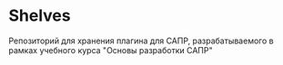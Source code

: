 # Shelves
Репозиторий для хранения плагина для САПР, разрабатываемого в рамках учебного курса "Основы разработки САПР"
